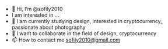 - 👋 Hi, I’m @sofily2010
-  I am interested in ...
- 🌱 I am currently studying design, interested in cryptocurrency, passionate about photography 
- 💞️ I want to collaborate in the field of design, cryptocurrency
- 📫 How to contact me sofily2010@gmail.com

<!---
sofily2010/sofily2010 is a ✨ special ✨ repository because its `README.md` (this file) appears on your GitHub profile.
You can click the Preview link to take a look at your changes.
--->
